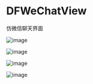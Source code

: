 # DFWeChatView
仿微信聊天界面




![image](http://file-cdn.datafans.net/temp/chat1.png_500x889.jpeg)

![image](http://file-cdn.datafans.net/temp/chat2.png_500x889.jpeg)

![image](http://file-cdn.datafans.net/temp/chat3.png_500x889.jpeg)

![image](http://file-cdn.datafans.net/temp/chat4.png_500x889.jpeg)
